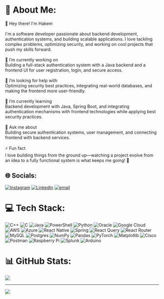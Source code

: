 # 💫 About Me:
👋 Hey there! I'm Hakem<br><br>I'm a software developer passionate about backend development, authentication systems, and building scalable applications. I love tackling complex problems, optimizing security, and working on cool projects that push my skills forward.<br><br>🔭 I’m currently working on<br>Building a full-stack authentication system with a Java backend and a frontend UI for user registration, login, and secure access.<br><br>🤝 I’m looking for help with<br>Optimizing security best practices, integrating real-world databases, and making the frontend more user-friendly.<br><br>🌱 I’m currently learning<br>Backend development with Java, Spring Boot, and integrating authentication mechanisms with frontend technologies while applying best security practices.<br><br>💬 Ask me about<br>Building secure authentication systems, user management, and connecting frontend with backend services.<br><br>⚡ Fun fact<br>I love building things from the ground up—watching a project evolve from an idea to a fully functional system is what keeps me going! 🚀


## 🌐 Socials:
[![Instagram](https://img.shields.io/badge/Instagram-%23E4405F.svg?logo=Instagram&logoColor=white)](https://instagram.com/hak3mh) [![LinkedIn](https://img.shields.io/badge/LinkedIn-%230077B5.svg?logo=linkedin&logoColor=white)](https://linkedin.com/in/hakemhabah) [![email](https://img.shields.io/badge/Email-D14836?logo=gmail&logoColor=white)](mailto:Hakem.habahbeh7@gmail.com) 

# 💻 Tech Stack:
![C++](https://img.shields.io/badge/c++-%2300599C.svg?style=flat&logo=c%2B%2B&logoColor=white) ![C](https://img.shields.io/badge/c-%2300599C.svg?style=flat&logo=c&logoColor=white) ![Java](https://img.shields.io/badge/java-%23ED8B00.svg?style=flat&logo=openjdk&logoColor=white) ![PowerShell](https://img.shields.io/badge/PowerShell-%235391FE.svg?style=flat&logo=powershell&logoColor=white) ![Python](https://img.shields.io/badge/python-3670A0?style=flat&logo=python&logoColor=ffdd54) ![Oracle](https://img.shields.io/badge/Oracle-F80000?style=flat&logo=oracle&logoColor=white) ![Google Cloud](https://img.shields.io/badge/GoogleCloud-%234285F4.svg?style=flat&logo=google-cloud&logoColor=white) ![AWS](https://img.shields.io/badge/AWS-%23FF9900.svg?style=flat&logo=amazon-aws&logoColor=white) ![Azure](https://img.shields.io/badge/azure-%230072C6.svg?style=flat&logo=microsoftazure&logoColor=white) ![React Native](https://img.shields.io/badge/react_native-%2320232a.svg?style=flat&logo=react&logoColor=%2361DAFB) ![Spring](https://img.shields.io/badge/spring-%236DB33F.svg?style=flat&logo=spring&logoColor=white) ![React Query](https://img.shields.io/badge/-React%20Query-FF4154?style=flat&logo=react%20query&logoColor=white) ![React Router](https://img.shields.io/badge/React_Router-CA4245?style=flat&logo=react-router&logoColor=white) ![MySQL](https://img.shields.io/badge/mysql-4479A1.svg?style=flat&logo=mysql&logoColor=white) ![Postgres](https://img.shields.io/badge/postgres-%23316192.svg?style=flat&logo=postgresql&logoColor=white) ![NumPy](https://img.shields.io/badge/numpy-%23013243.svg?style=flat&logo=numpy&logoColor=white) ![Pandas](https://img.shields.io/badge/pandas-%23150458.svg?style=flat&logo=pandas&logoColor=white) ![PyTorch](https://img.shields.io/badge/PyTorch-%23EE4C2C.svg?style=flat&logo=PyTorch&logoColor=white) ![Matplotlib](https://img.shields.io/badge/Matplotlib-%23ffffff.svg?style=flat&logo=Matplotlib&logoColor=black) ![Cisco](https://img.shields.io/badge/cisco-%23049fd9.svg?style=flat&logo=cisco&logoColor=black) ![Postman](https://img.shields.io/badge/Postman-FF6C37?style=flat&logo=postman&logoColor=white) ![Raspberry Pi](https://img.shields.io/badge/-Raspberry_Pi-C51A4A?style=flat&logo=Raspberry-Pi) ![Splunk](https://img.shields.io/badge/splunk-%23000000.svg?style=flat&logo=splunk&logoColor=white) ![Arduino](https://img.shields.io/badge/-Arduino-00979D?style=flat&logo=Arduino&logoColor=white)
# 📊 GitHub Stats:
![](https://github-readme-stats.vercel.app/api/top-langs/?username=HakemH&theme=dark&hide_border=true&include_all_commits=false&count_private=false&layout=compact)

---
[![](https://visitcount.itsvg.in/api?id=HakemH&icon=0&color=0)](https://visitcount.itsvg.in)

<!-- Proudly created with GPRM ( https://gprm.itsvg.in ) -->
